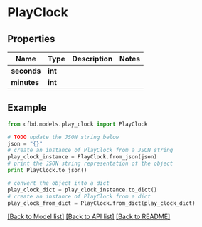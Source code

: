 # PlayClock


## Properties
Name | Type | Description | Notes
------------ | ------------- | ------------- | -------------
**seconds** | **int** |  | 
**minutes** | **int** |  | 

## Example

```python
from cfbd.models.play_clock import PlayClock

# TODO update the JSON string below
json = "{}"
# create an instance of PlayClock from a JSON string
play_clock_instance = PlayClock.from_json(json)
# print the JSON string representation of the object
print PlayClock.to_json()

# convert the object into a dict
play_clock_dict = play_clock_instance.to_dict()
# create an instance of PlayClock from a dict
play_clock_from_dict = PlayClock.from_dict(play_clock_dict)
```
[[Back to Model list]](../README.md#documentation-for-models) [[Back to API list]](../README.md#documentation-for-api-endpoints) [[Back to README]](../README.md)


